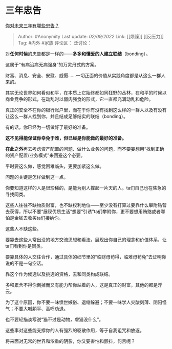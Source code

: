 # 三年忠告
[你对未来三年有哪些忠告？](https://www.zhihu.com/question/532746783/answer/2651546977)

> Author: #Anonymity
> Last update: *02/09/2022*
> Link: [[烦躁]] [[反压力]]
> Tag: #内外 #家族
> 评论区：
> 泛讨论：

对**任何时候**的忠告都是一样的——**多多和懂爱的人建立联结**（bonding）。

这属于“有病治病无病强身”的万灵丹式的方案。

财富、消息、安全、安慰、威慑……一切正面的价值从实践角度都是从这么一群人来的。

其实无论世界如何看似和平，在本质上它始终都如同狂野的丛林，在和平的时候以商业竞争的形式，在动乱时以弱肉强食的形式，它一直都充满动乱和危险。

真正的安全不在你的银行账户里，而在于你有没有找到这么样的一群人以及有没有让这么一群人找到你，并且结成足够结实的联结（bonding）。

有的话，你已经为一切做好了最好的准备。

**这不见得能保证你幸免于难，但已经是你能做的最好的准备。**

**在此之外**再去考虑资产配置的问题、做什么业务的问题，而不要妄想用“找到正确的资产配置/业务模式”来回避这个必要。

平时要这么做，感觉困难临头，更要加紧这么做。

问题的关键是怎样做到这一点。

你要知道这样的人是很珍稀的，是能为别人撑起一片天的人。ta们自己也在焦急的寻找同类。

这些人往往不缺物质财富，也不缺权利地位——至少没有打算过要靠什么攀附钻营去获得，所以不要“展现优质生活”想要“引诱”ta们攀附你，更不要想用贿赂或者哪怕是金钱去收买ta们接纳你。

这些人不缺这些。

要靠去这些人常出没的地方交流思想和看法，展现出你自己的理念和价值体系，让ta们看到你是同类。

要靠具体的人交往合作，通过具体的细节里的“临财毋苟得，临难毋苟免”去证明你说的不是一句空话。

靠这个作为候选以及挑选的资格，去和同类构成联结。

多积累舍不得你倒掉而又有能力帮你站着的人，这是真正的财富，其他的都是浮云。

为了这个原因，你不要一味愤世嫉俗、退缩躲避；不要一味学人尖酸刻薄、阴阳怪气；不要大喊躺平、高呼劝退。

也不要轻描淡写说“猫不过是动物，虐猫没什么”。

这些事对这些能支撑你的人有强烈的驱散作用，等于自我诅咒和放逐。

将来面对无常的世界和浓重的阴影，你又要害怕和颤抖，何苦呢？
